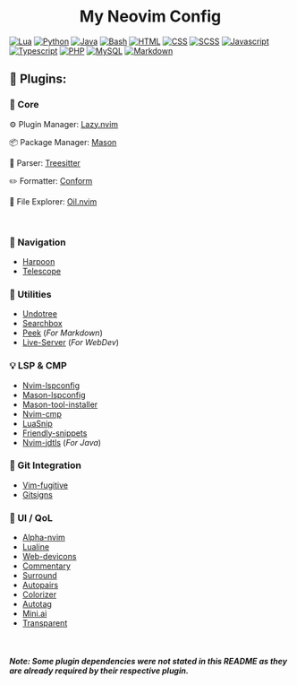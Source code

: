 <div><h1 align="center">My Neovim Config</h1></div>

[![Lua](https://skillicons.dev/icons?i=lua)](https://lua.org/)
[![Python](https://skillicons.dev/icons?i=python)](https://www.python.org/)
[![Java](https://skillicons.dev/icons?i=java)](https://www.java.com/)
[![Bash](https://skillicons.dev/icons?i=bash)](https://www.gnu.org/software/bash/)
[![HTML](https://skillicons.dev/icons?i=html)](https://html.spec.whatwg.org/multipage/)
[![CSS](https://skillicons.dev/icons?i=css)](https://www.w3.org/Style/CSS/Overview.en.html)
[![SCSS](https://skillicons.dev/icons?i=scss)](https://sass-lang.com/)
[![Javascript](https://skillicons.dev/icons?i=js)](https://www.javascript.com/)
[![Typescript](https://skillicons.dev/icons?i=ts)](https://www.typescriptlang.org/)
[![PHP](https://skillicons.dev/icons?i=php)](https://www.php.net/)
[![MySQL](https://skillicons.dev/icons?i=mysql)](https://www.mysql.com/)
[![Markdown](https://skillicons.dev/icons?i=md)](https://daringfireball.net/projects/markdown/)

## :electric_plug: Plugins:

### :pushpin: Core

:gear: Plugin Manager: [Lazy.nvim](https://github.com/folke/lazy.nvim.git)

:package: Package Manager: [Mason](https://github.com/williamboman/mason.nvim)

:mag_right: Parser: [Treesitter](https://github.com/nvim-treesitter/nvim-treesitter)

:pencil2: Formatter: [Conform](https://github.com/stevearc/conform.nvim)

:file_folder: File Explorer: [Oil.nvim](https://github.com/stevearc/oil.nvim)

<br>

### :rocket: Navigation

- [Harpoon](https://github.com/ThePrimeagen/harpoon)
- [Telescope](https://github.com/nvim-telescope/telescope.nvim)

### :wrench: Utilities

- [Undotree](https://github.com/mbbill/undotree)
- [Searchbox](https://github.com/VonHeikemen/searchbox.nvim)
- [Peek](https://github.com/toppair/peek.nvim) (_For Markdown_)
- [Live-Server](https://github.com/barrett-ruth/live-server.nvim) (_For WebDev_)

### :bulb: LSP & CMP

- [Nvim-lspconfig](https://github.com/neovim/nvim-lspconfig)
- [Mason-lspconfig](https://github.com/williamboman/mason-lspconfig.nvim)
- [Mason-tool-installer](https://github.com/WhoIsSethDaniel/mason-tool-installer.nvim)
- [Nvim-cmp](https://github.com/hrsh7th/nvim-cmp)
- [LuaSnip](https://github.com/L3MON4D3/LuaSnip)
- [Friendly-snippets](https://github.com/rafamadriz/friendly-snippets)
- [Nvim-jdtls](https://github.com/mfussenegger/nvim-jdtls) (_For Java_)

### :twisted_rightwards_arrows: Git Integration

- [Vim-fugitive](https://github.com/tpope/vim-fugitive)
- [Gitsigns](https://github.com/lewis6991/gitsigns.nvim)

### :star2: UI / QoL

- [Alpha-nvim](https://github.com/goolord/alpha-nvim)
- [Lualine](https://github.com/nvim-lualine/lualine.nvim)
- [Web-devicons](https://github.com/nvim-tree/nvim-web-devicons)
- [Commentary](https://github.com/tpope/vim-commentary)
- [Surround](https://github.com/kylechui/nvim-surround)
- [Autopairs](https://github.com/windp/nvim-autopairs)
- [Colorizer](https://github.com/norcalli/nvim-colorizer.lua)
- [Autotag](https://github.com/windwp/nvim-ts-autotag)
- [Mini.ai](https://github.com/echasnovski/mini.ai) 
- [Transparent](https://githhub.com/xiyaowong/transparent.nvim)

<br>

##### Note: Some plugin dependencies were not stated in this README as they are already required by their respective plugin.
